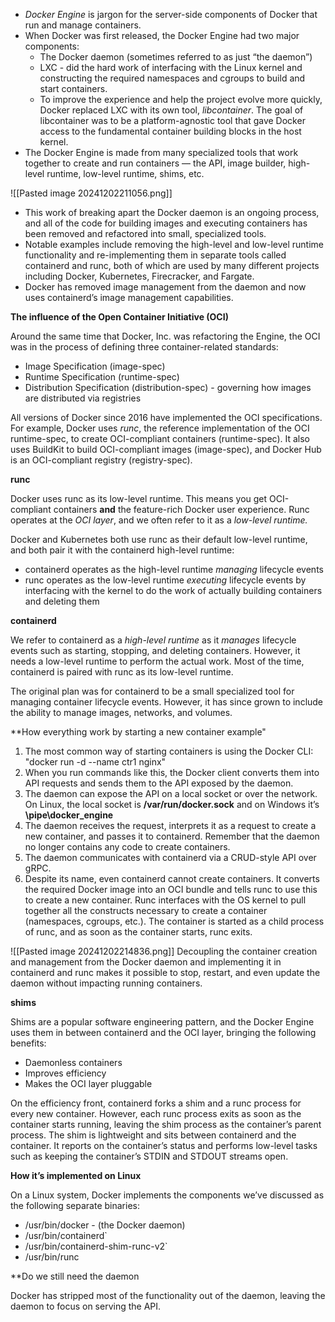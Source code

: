 - _Docker Engine_ is jargon for the server-side components of Docker that run and manage containers.
- When Docker was first released, the Docker Engine had two major components:
	- The Docker daemon (sometimes referred to as just “the daemon”)
	- LXC - did the hard work of interfacing with the Linux kernel and constructing the required namespaces and cgroups to build and start containers.
	- To improve the experience and help the project evolve more quickly, Docker replaced LXC with its own tool, _libcontainer_. The goal of libcontainer was to be a platform-agnostic tool that gave Docker access to the fundamental container building blocks in the host kernel.
- The Docker Engine is made from many specialized tools that work together to create and run containers — the API, image builder, high-level runtime, low-level runtime, shims, etc.

![[Pasted image 20241202211056.png]]

- This work of breaking apart the Docker daemon is an ongoing process, and all of the code for building images and executing containers has been removed and refactored into small, specialized tools.
- Notable examples include removing the high-level and low-level runtime functionality and re-implementing them in separate tools called containerd and runc, both of which are used by many different projects including Docker, Kubernetes, Firecracker, and Fargate.
- Docker has removed image management from the daemon and now uses containerd’s image management capabilities.

**The influence of the Open Container Initiative (OCI)**

Around the same time that Docker, Inc. was refactoring the Engine, the OCI was in the process of defining three container-related standards:
- Image Specification (image-spec)
- Runtime Specification (runtime-spec)
- Distribution Specification (distribution-spec) - governing how images are distributed via registries

All versions of Docker since 2016 have implemented the OCI specifications. For example, Docker uses _runc_, the reference implementation of the OCI runtime-spec, to create OCI-compliant containers (runtime-spec). It also uses BuildKit to build OCI-compliant images (image-spec), and Docker Hub is an OCI-compliant registry (registry-spec).

**runc**

Docker uses runc as its low-level runtime. This means you get OCI-compliant containers **and** the feature-rich Docker user experience. Runc operates at the _OCI layer_, and we often refer to it as a _low-level runtime._

Docker and Kubernetes both use runc as their default low-level runtime, and both pair it with the containerd high-level runtime:

- containerd operates as the high-level runtime _managing_ lifecycle events
- runc operates as the low-level runtime _executing_ lifecycle events by interfacing with the kernel to do the work of actually building containers and deleting them

**containerd**

We refer to containerd as a _high-level runtime_ as it _manages_ lifecycle events such as starting, stopping, and deleting containers. However, it needs a low-level runtime to perform the actual work. Most of the time, containerd is paired with runc as its low-level runtime.

The original plan was for containerd to be a small specialized tool for managing container lifecycle events. However, it has since grown to include the ability to manage images, networks, and volumes.

**How everything work by starting a new container example"

1. The most common way of starting containers is using the Docker CLI: "docker run -d --name ctr1 nginx" 
2. When you run commands like this, the Docker client converts them into API requests and sends them to the API exposed by the daemon.
3. The daemon can expose the API on a local socket or over the network. On Linux, the local socket is **/var/run/docker.sock** and on Windows it’s **\pipe\docker_engine**
4. The daemon receives the request, interprets it as a request to create a new container, and passes it to containerd. Remember that the daemon no longer contains any code to create containers.
5. The daemon communicates with containerd via a CRUD-style API over gRPC.
6. Despite its name, even containerd cannot create containers. It converts the required Docker image into an OCI bundle and tells runc to use this to create a new container. Runc interfaces with the OS kernel to pull together all the constructs necessary to create a container (namespaces, cgroups, etc.). The container is started as a child process of runc, and as soon as the container starts, runc exits.

![[Pasted image 20241202214836.png]]
Decoupling the container creation and management from the Docker daemon and implementing it in containerd and runc makes it possible to stop, restart, and even update the daemon without impacting running containers.

**shims**

Shims are a popular software engineering pattern, and the Docker Engine uses them in between containerd and the OCI layer, bringing the following benefits:

- Daemonless containers
- Improves efficiency
- Makes the OCI layer pluggable

On the efficiency front, containerd forks a shim and a runc process for every new container. However, each runc process exits as soon as the container starts running, leaving the shim process as the container’s parent process. The shim is lightweight and sits between containerd and the container. It reports on the container’s status and performs low-level tasks such as keeping the container’s STDIN and STDOUT streams open.

**How it’s implemented on Linux**

On a Linux system, Docker implements the components we’ve discussed as the following separate binaries:

- /usr/bin/docker - (the Docker daemon)
- /usr/bin/containerd`
- /usr/bin/containerd-shim-runc-v2`
- /usr/bin/runc

**Do we still need the daemon

Docker has stripped most of the functionality out of the daemon, leaving the daemon to focus on serving the API.